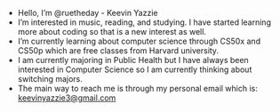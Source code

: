 - Hello, I’m @ruetheday - Keevin Yazzie
- I’m interested in music, reading, and studying. I have started learning more about coding so that is a new interest as well.
- I’m currently learning about computer science through CS50x and CS50p which are free classes from Harvard university.
- I am currently majoring in Public Health but I have always been interested in Computer Science so I am currently thinking about switching majors.
- The main way to reach me is through my personal email which is: keevinyazzie3@gmail.com

<!---
ruetheday/ruetheday is a ✨ special ✨ repository because its `README.md` (this file) appears on your GitHub profile.
You can click the Preview link to take a look at your changes.
--->
